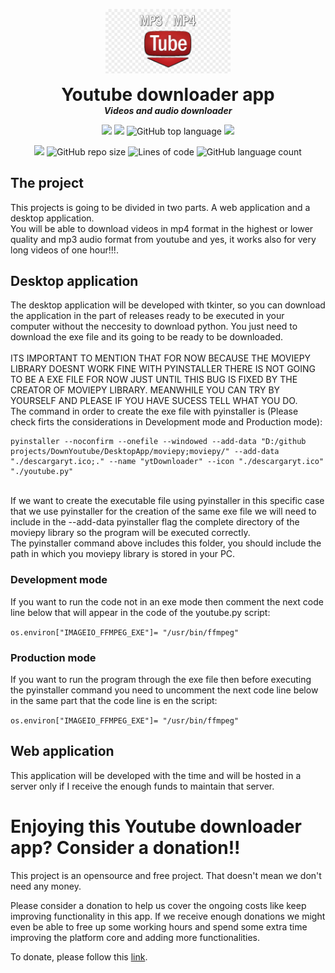 <p align="center">
  <img width="200" src="https://github.com/dmtzs/DownYoutube/blob/master/ytImage.png">
  <h1 align="center" style="margin: 0 auto 0 auto;">Youtube downloader app</h1>
  <h5 align="center" style="margin: 0 auto 0 auto;">Videos and audio downloader</h5>
</p>

<p align="center">
    <img src="https://img.shields.io/github/last-commit/dmtzs/DownYoutube">
    <img src="https://img.shields.io/github/issues/dmtzs/DownYoutube?label=issues">
    <img alt="GitHub top language" src="https://img.shields.io/github/languages/top/dmtzs/DownYoutube">
    <img src="https://img.shields.io/github/stars/dmtzs/DownYoutube">
</p>

<p align="center">
  <img src="https://img.shields.io/github/languages/code-size/dmtzs/DownYoutube">
  <img alt="GitHub repo size" src="https://img.shields.io/github/repo-size/dmtzs/DownYoutube">
  <img alt="Lines of code" src="https://img.shields.io/tokei/lines/github/dmtzs/DownYoutube?label=total%20lines%20in%20repo">
  <img alt="GitHub language count" src="https://img.shields.io/github/languages/count/dmtzs/DownYoutube">
</p>

## The project
This projects is going to be divided in two parts. A web application and a desktop application.
<br>
You will be able to download videos in mp4 format in the highest or lower quality and mp3 audio format from youtube 
and yes, it works also for very long videos of one hour!!!.

## Desktop application
The desktop application will be developed with tkinter, so you can download the application in the part of releases ready to be executed in your 
computer without the neccesity to download python. You just need to download the exe file and its going to be ready to be downloaded.
<br><br>
ITS IMPORTANT TO MENTION THAT FOR NOW BECAUSE THE MOVIEPY LIBRARY DOESNT WORK FINE WITH PYINSTALLER THERE IS NOT GOING TO BE A EXE FILE FOR NOW 
JUST UNTIL THIS BUG IS FIXED BY THE CREATOR OF MOVIEPY LIBRARY. MEANWHILE YOU CAN TRY BY YOURSELF AND PLEASE IF YOU HAVE SUCESS TELL WHAT YOU DO.
<br>
The command in order to create the exe file with pyinstaller is (Please check firts the considerations in Development mode and Production mode):
```
pyinstaller --noconfirm --onefile --windowed --add-data "D:/github projects/DownYoutube/DesktopApp/moviepy;moviepy/" --add-data "./descargaryt.ico;." --name "ytDownloader" --icon "./descargaryt.ico" "./youtube.py"
```
<br>
If we want to create the executable file using pyinstaller in this specific case that we use pyinstaller for the creation of the same exe file we 
will need to include in the --add-data pyinstaller flag the complete directory of the moviepy library so the program will be executed correctly.
<br>
The pyinstaller command above includes this folder, you should include the path in which you moviepy library is stored in your PC.

### Development mode
If you want to run the code not in an exe mode then comment the next code line below that will appear in the code of the youtube.py script:

``
os.environ["IMAGEIO_FFMPEG_EXE"]= "/usr/bin/ffmpeg"
``

### Production mode
If you want to run the program through the exe file then before executing the pyinstaller command you need to uncomment the next code line below 
in the same part that the code line is en the script:

``
os.environ["IMAGEIO_FFMPEG_EXE"]= "/usr/bin/ffmpeg"
``

## Web application
This application will be developed with the time and will be hosted in a server only if I receive the enough funds to maintain that server.

# Enjoying this Youtube downloader app? Consider a donation!!
This project is an opensource and free project. That doesn't mean we don't need any money.

Please consider a donation to help us cover the ongoing costs like keep improving functionality in this app. If we receive enough donations we might even be able to free up some working hours and spend some extra time improving the platform core and adding more functionalities.

To donate, please follow this [link](https://ceneka.net/dmtzs).
